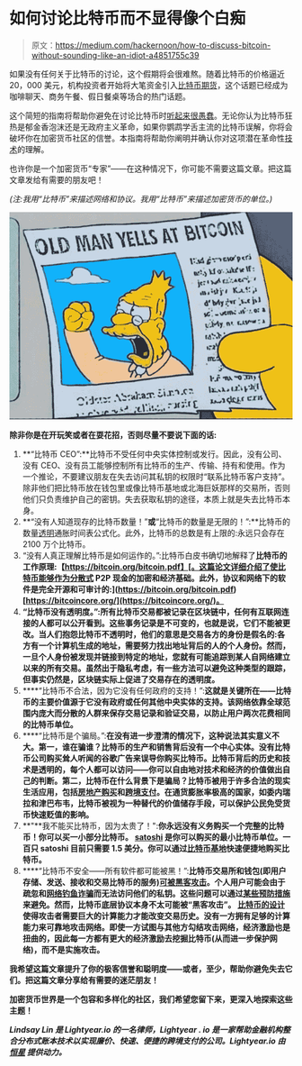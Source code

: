 # 如何讨论比特币而不显得像个白痴

> 原文：<https://medium.com/hackernoon/how-to-discuss-bitcoin-without-sounding-like-an-idiot-a4851755c39>

如果没有任何关于比特币的讨论，这个假期将会很难熬。随着比特币的价格逼近 20，000 美元，机构投资者开始将大笔资金引入[比特币期货](https://www.bloomberg.com/news/articles/2017-12-09/bitcoin-futures-trading-brings-crypto-into-mainstream-finance)，这个话题已经成为咖啡聊天、商务午餐、假日餐桌等场合的热门话题。

这个简短的指南将帮助你避免在讨论比特币时[听起来很愚蠢](https://twitter.com/MadMoneyOnCNBC/status/939175452416999425)。无论你认为比特币狂热是郁金香泡沫还是无政府主义革命，如果你鹦鹉学舌主流的比特币误解，你将会破坏你在加密货币社区的信誉。本指南将帮助你阐明并确认你对这项潜在革命性[技术](https://hackernoon.com/tagged/technology)的理解。

也许你是一个加密货币“专家”——在这种情况下，你可能不需要这篇文章。把这篇文章发给有需要的朋友吧！

*(注:我用“比特币”来描述网络和协议。我用“比特币”来描述加密货币的单位。)*

![](img/bf52a400186f5a885283565472e64d6e.png)

**除非你是在开玩笑或者在耍花招，否则尽量不要说下面的话:**

1.  **“比特币 CEO”:**比特币不受任何中央实体控制或发行。因此，没有公司、没有 CEO、没有员工能够控制所有比特币的生产、传输、持有和使用。作为一个推论，不要建议朋友在失去访问其私钥的权限时“联系比特币客户支持”。除非他们把比特币放在钱包里或像比特币基地或北海巨妖那样的交易所，否则他们只负责维护自己的密钥。失去获取私钥的途径，本质上就是失去比特币本身。
2.  **“没有人知道现存的比特币数量！”**或**“比特币的数量是无限的！”:**比特币的数量[透明](https://blockchain.info/charts/total-bitcoins)通胀时间表公式化。此外，比特币的总数是有上限的:永远只会存在 2100 万个比特币。
3.  “没有人真正理解比特币是如何运作的。”:比特币白皮书确切地解释了**比特币的工作原理:【https://bitcoin.org/bitcoin.pdf】[。这篇论文详细介绍了使比特币能够作为分散式 P2P 现金的加密和经济基础。此外，协议和网络下的软件是完全开源和可审计的:](https://bitcoin.org/bitcoin.pdf)[https://bitcoincore.org/](https://bitcoincore.org/)。**
4.  **“**比特币没有透明度。”:**所有比特币交易都被记录在区块链中，任何有互联网连接的人都可以公开看到。这些事务记录是不可变的，也就是说，它们不能被更改。当人们抱怨比特币不透明时，他们的意思是交易各方的身份是**假名**的:各方有一个计算机生成的地址，需要努力找出地址背后的人的个人身份。然而，一旦个人身份被发现并链接到特定的地址，您就有可能追踪到某人自网络建立以来的所有交易。虽然出于隐私考虑，有一些方法可以避免这种类型的跟踪，但事实仍然是，区块链实际上促进了交易存在的透明度。**
5.  ****“比特币不合法，因为它没有任何政府的支持！”:**这就是关键所在——比特币的主要价值源于它没有政府或任何其他中央实体的支持。该网络依靠全球范围内庞大而分散的人群来保存交易记录和验证交易，以防止用户两次花费相同的比特币单位。**
6.  ****“比特币是个骗局。”:**在没有进一步澄清的情况下，这种说法其实意义不大。第一，谁在骗谁？比特币的生产和销售背后没有一个中心实体。没有比特币公司购买耸人听闻的谷歌广告来误导你购买比特币。比特币背后的历史和技术是透明的，每个人都可以访问——你可以自由地对技术和经济的价值做出自己的判断。第二，比特币在什么背景下是骗局？比特币被用于许多合法的现实生活应用，包括[房地产购买](https://www.wsj.com/articles/bitcoin-is-creeping-into-real-estate-deals-1511265600)和[跨境支付](https://www.abra.com/)。在通货膨胀率极高的国家，如委内瑞拉和津巴布韦，比特币被视为一种替代的价值储存手段，可以保护公民免受货币快速贬值的影响。**
7.  **"**我不能买比特币，因为太贵了！":**你永远没有义务购买一个完整的比特币！你可以买一小部分比特币。 [satoshi](https://en.bitcoin.it/wiki/Satoshi_(unit)) 是你可以购买的最小比特币单位。一百只 satoshi 目前只需要 1.5 美分。你可以通过[比特币基地](https://itunes.apple.com/us/app/coinbase-buy-bitcoin-more/id886427730?mt=8)快速便捷地购买比特币。**
8.  ****“比特币不安全——所有软件都可能被黑！”:**比特币交易所和钱包(即用户存储、发送、接收和交易比特币的服务)[可被黑客攻击](https://www.techworm.net/2017/12/bitcoin-exchange-nicehash-hacked-67-million-bitcoin-stolen.html)。个人用户可能会由于疏忽和[网络钓鱼诈骗](https://cointelegraph.com/news/225-million-lost-as-cryptocurrency-investors-get-hooked-by-phishing-scams)而无法访问他们的私钥。这些问题可以通过[某些预防措施](https://www.wired.com/story/how-to-keep-bitcoin-safe-and-secure/)来避免。**然而，比特币底层协议本身不太可能被“黑客攻击”。** [比特币的设计](https://www.coindesk.com/bitcoins-security-model-deep-dive/)使得攻击者需要巨大的计算能力才能改变交易历史。没有一方拥有足够的计算能力来可靠地攻击网络。即使一方试图与其他方勾结攻击网络，经济激励也是扭曲的，因此每一方都有更大的经济激励去挖掘比特币(从而进一步保护网络)，而不是实施攻击。**

**我希望这篇文章提升了你的极客信誉和聪明度——或者，至少，帮助你避免失去它们。把这篇文章分享给有需要的迷茫朋友！**

**加密货币世界是一个包容和多样化的社区，我们希望您留下来，更深入地探索这些主题！**

***Lindsay Lin 是 Lightyear.io 的一名律师，Lightyear . io 是一家帮助金融机构整合分布式账本技术以实现廉价、快速、便捷的跨境支付的公司。Lightyear.io 由* [*恒星*](http://stellar.org) *提供动力。***